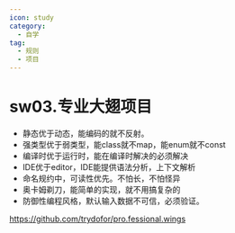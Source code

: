 ```yaml
---
icon: study
category:
  - 自学
tag:
  - 规则
  - 项目
---
```

# sw03.专业大翅项目

* 静态优于动态，能编码的就不反射。
* 强类型优于弱类型，能class就不map，能enum就不const
* 编译时优于运行时，能在编译时解决的必须解决
* IDE优于editor，IDE能提供语法分析，上下文解析
* 命名规约中，可读性优先。不怕长，不怕怪异
* 奥卡姆剃刀，能简单的实现，就不用搞复杂的
* 防御性编程风格，默认输入数据不可信，必须验证。


https://github.com/trydofor/pro.fessional.wings
